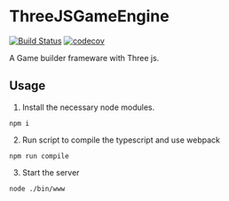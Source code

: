 # ThreeJSGameEngine

[![Build Status](https://travis-ci.org/ZijiaZhang/ThreeJSGameEngine.svg?branch=master)](https://travis-ci.org/ZijiaZhang/ThreeJSGameEngine)
[![codecov](https://codecov.io/gh/ZijiaZhang/ThreeJSGameEngine/branch/master/graph/badge.svg)](https://codecov.io/gh/ZijiaZhang/ThreeJSGameEngine)

A Game builder frameware with Three js.

## Usage

1. Install the necessary node modules.
```
npm i
```
2. Run script to compile the typescript and use webpack
```
npm run compile
```
3. Start the server
```
node ./bin/www
```
